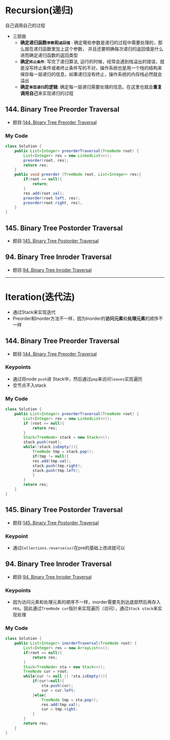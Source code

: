 # Recursion(递归)
自己调用自己的过程
* 三部曲
  * **确定递归函数`参数`和`返回值`** : 确定哪些参数是递归的过程中需要处理的，那么就在递归函数里加上这个参数， 并且还要明确每次递归的返回值是什么进而确定递归函数的返回类型
  * **确定`终止条件`**: 写完了递归算法, 运行的时候，经常会遇到栈溢出的错误，就是没写终止条件或者终止条件写的不对，操作系统也是用一个栈的结构来保存每一层递归的信息，如果递归没有终止，操作系统的内存栈必然就会溢出
  * **确定`单层递归`的逻辑**: 确定每一层递归需要处理的信息。在这里也就会**重复调用自己**来实现递归的过程

## 144. Binary Tree Preorder Traversal
* 题目:[144. Binary Tree Preorder Traversal](https://leetcode.com/problems/binary-tree-preorder-traversal/)
### My Code
```java
class Solution {
    public List<Integer> preorderTraversal(TreeNode root) {
        List<Integer> res = new LinkedList<>();
        preorder(root, res);
        return res;
    }
    public void preorder (TreeNode root, List<Integer> res){
        if(root == null){
            return;
        }
        res.add(root.val);
        preorder(root.left, res);
        preorder(root.right, res);
    }
}
```
## 145. Binary Tree Postorder Traversal
* 题目:[145. Binary Tree Postorder Traversal](https://leetcode.com/problems/binary-tree-postorder-traversal/)

## 94. Binary Tree Inroder Traversal
* 题目:[94. Binary Tree Inroder Traversal](https://leetcode.com/problems/binary-tree-inorder-traversal/)

***
# Iteration(迭代法)
* 通过Stack来实现迭代
* Preorder和Inorder方法不一样，因为Inorder的**访问元素**和**处理元素**的顺序不一样
## 144. Binary Tree Preorder Traversal
* 题目:[144. Binary Tree Preorder Traversal](https://leetcode.com/problems/binary-tree-preorder-traversal/)
### Keypoints
* 通过将node `push`进 Stack中，然后通过`pop`来访问`leaves`实现遍历
* 空节点不入stack
### My Code
``` java
class Solution {
    public List<Integer> preorderTraversal(TreeNode root) {
        List<Integer> res = new LinkedList<>();
        if (root == null){
            return res;
        }
        Stack<TreeNode> stack = new Stack<>();
        stack.push(root);
        while(!stack.isEmpty()){
            TreeNode tmp = stack.pop();
            if(tmp != null){
            res.add(tmp.val);
            stack.push(tmp.right);
            stack.push(tmp.left);
            }
        }
        return res;
    }
}
```
## 145. Binary Tree Postorder Traversal
* 题目:[145. Binary Tree Postorder Traversal](https://leetcode.com/problems/binary-tree-postorder-traversal/)
### Keypoint
* 通过`Collections.reverse(xx)`在pre的基础上改进就可以

## 94. Binary Tree Inroder Traversal
* 题目:[94. Binary Tree Inroder Traversal](https://leetcode.com/problems/binary-tree-inorder-traversal/)
### Keypoints
* 因为访问元素和处理元素的顺序不一样，inorder需要先到达底部然后再存入res。因此通过`TreeNode cur`指针来实现遍历（访问），通过`Stack stack`来实现处理
### My Code
```java
class Solution {
    public List<Integer> inorderTraversal(TreeNode root) {
        List<Integer> res = new ArrayList<>();
        if(root == null){
            return res;
        }
        Stack<TreeNode> sta = new Stack<>();
        TreeNode cur = root;
        while(cur != null || !sta.isEmpty()){
            if(cur!=null){
                sta.push(cur);
                cur = cur.left;
            }else{
                TreeNode tmp = sta.pop();
                res.add(tmp.val);
                cur = tmp.right;
            }
        }
        return res;
    }
}
```